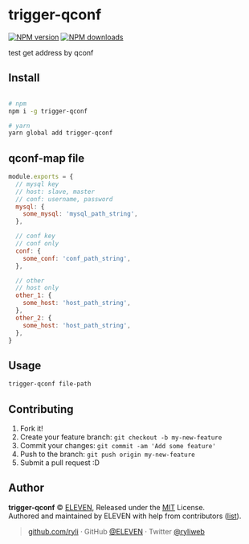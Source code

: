 
# trigger-qconf

[![NPM version](https://badgen.net/npm/v/trigger-qconf)](https://npmjs.com/package/trigger-qconf) [![NPM downloads](https://badgen.net/npm/dm/trigger-qconf)](https://npmjs.com/package/trigger-qconf)

test get address by qconf

## Install

```bash

# npm
npm i -g trigger-qconf

# yarn
yarn global add trigger-qconf
```

## qconf-map file

```js
module.exports = {
  // mysql key
  // host: slave, master
  // conf: username, password
  mysql: {
    some_mysql: 'mysql_path_string',
  },

  // conf key
  // conf only
  conf: {
    some_conf: 'conf_path_string',
  },

  // other
  // host only
  other_1: {
    some_host: 'host_path_string',
  },
  other_2: {
    some_host: 'host_path_string',
  },
}
```

## Usage

```bash
trigger-qconf file-path
```

## Contributing

1. Fork it!
2. Create your feature branch: `git checkout -b my-new-feature`
3. Commit your changes: `git commit -am 'Add some feature'`
4. Push to the branch: `git push origin my-new-feature`
5. Submit a pull request :D


## Author

**trigger-qconf** © [ELEVEN](https://github.com/ryli), Released under the [MIT](./LICENSE) License.<br>
Authored and maintained by ELEVEN with help from contributors ([list](https://github.com/ryli/trigger-qconf/contributors)).

> [github.com/ryli](https://github.com/ryli) · GitHub [@ELEVEN](https://github.com/ryli) · Twitter [@ryliweb](https://twitter.com/ryliweb)
